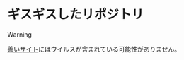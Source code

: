 # ギスギスしたリポジトリ
> [!WARNING]  
> <a href="https://life-is-a-journey-from-b-to-d.github.io/teacher401/%E6%83%85%E5%A0%B1/index.html" target="_blank" rel="noopener noreferrer">善いサイト</a>にはウイルスが含まれている可能性がありません。
